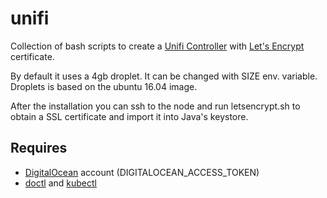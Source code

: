 # unifi

Collection of bash scripts to create a [Unifi Controller](https://www.ubnt.com/software/) with [Let's Encrypt](https://letsencrypt.org/) certificate.

By default it uses a 4gb droplet. It can be changed with SIZE env. variable. Droplets is based on the ubuntu 16.04 image.

After the installation you can ssh to the node and run letsencrypt.sh to obtain a SSL certificate and import it into Java's keystore.

## Requires

- [DigitalOcean](https://www.digitalocean.com/) account (DIGITALOCEAN_ACCESS_TOKEN)
- [doctl](https://github.com/digitalocean/doctl) and [kubectl](https://kubernetes.io/docs/tasks/tools/install-kubectl/)
